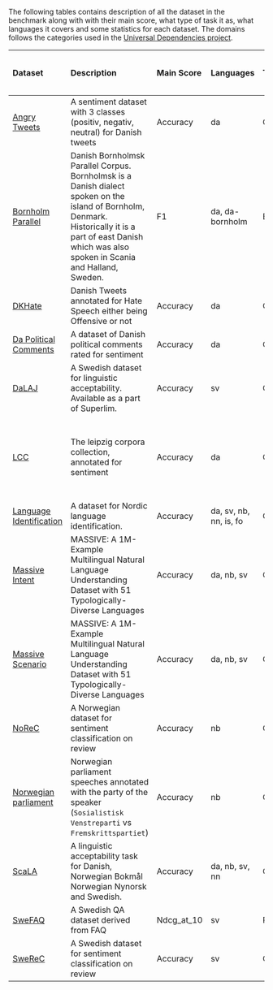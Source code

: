 The following tables contains description of all the dataset in the benchmark along with with their main score, what type of task it as, what languages it covers and some statistics for each dataset. The domains follows the categories used in the [Universal Dependencies project](https://universaldependencies.org).

<!--START_TABLE-->
| Dataset                                                                                                                                                  | Description                                                                                                                                                                                                | Main Score   | Languages              | Type           | Domains                                                  |   Number of Documents | Mean Length of Documents (characters)   |
|:---------------------------------------------------------------------------------------------------------------------------------------------------------|:-----------------------------------------------------------------------------------------------------------------------------------------------------------------------------------------------------------|:-------------|:-----------------------|:---------------|:---------------------------------------------------------|----------------------:|:----------------------------------------|
| [Angry Tweets](https://aclanthology.org/2021.nodalida-main.53/)                                                                                          | A sentiment dataset with 3 classes (positiv, negativ, neutral) for Danish tweets                                                                                                                           | Accuracy     | da                     | Classification | social                                                   |                  1047 | 156.15 (std: 82.02)                     |
| [Bornholm Parallel](https://aclanthology.org/W19-6138/)                                                                                                  | Danish Bornholmsk Parallel Corpus. Bornholmsk is a Danish dialect spoken on the island of Bornholm, Denmark. Historically it is a part of east Danish which was also spoken in Scania and Halland, Sweden. | F1           | da, da-bornholm        | BitextMining   | poetry, wiki, fiction, web, social                       |                  1000 | 44.36 (std: 41.22)                      |
| [DKHate](https://aclanthology.org/2020.lrec-1.430/)                                                                                                      | Danish Tweets annotated for Hate Speech either being Offensive or not                                                                                                                                      | Accuracy     | da                     | Classification | social                                                   |                   329 | 88.18 (std: 168.30)                     |
| [Da Political Comments](https://huggingface.co/datasets/danish_political_comments)                                                                       | A dataset of Danish political comments rated for sentiment                                                                                                                                                 | Accuracy     | da                     | Classification | social                                                   |                  7206 | 69.60 (std: 62.85)                      |
| [DaLAJ](https://spraakbanken.gu.se/en/resources/superlim)                                                                                                | A Swedish dataset for linguistic acceptability. Available as a part of Superlim.                                                                                                                           | Accuracy     | sv                     | Classification | fiction, non-fiction                                     |                   888 | 120.77 (std: 67.95)                     |
| [LCC](https://github.com/fnielsen/lcc-sentiment)                                                                                                         | The leipzig corpora collection, annotated for sentiment                                                                                                                                                    | Accuracy     | da                     | Classification | legal, web, news, social, fiction, non-fiction, academic |                   150 | 118.73 (std: 57.82)                     |
| [Language Identification](https://aclanthology.org/2021.vardial-1.8/)                                                                                    | A dataset for Nordic language identification.                                                                                                                                                              | Accuracy     | da, sv, nb, nn, is, fo | Classification | wiki                                                     |                  3000 | 78.23 (std: 48.54)                      |
| [Massive Intent](https://arxiv.org/abs/2204.08582#:~:text=MASSIVE%20contains%201M%20realistic%2C%20parallel,diverse%20languages%20from%2029%20genera.)   | MASSIVE: A 1M-Example Multilingual Natural Language Understanding Dataset with 51 Typologically-Diverse Languages                                                                                          | Accuracy     | da, nb, sv             | Classification | spoken                                                   |                 15021 | 34.65 (std: 16.99)                      |
| [Massive Scenario](https://arxiv.org/abs/2204.08582#:~:text=MASSIVE%20contains%201M%20realistic%2C%20parallel,diverse%20languages%20from%2029%20genera.) | MASSIVE: A 1M-Example Multilingual Natural Language Understanding Dataset with 51 Typologically-Diverse Languages                                                                                          | Accuracy     | da, nb, sv             | Classification | spoken                                                   |                 15021 | 34.65 (std: 16.99)                      |
| [NoReC](https://aclanthology.org/L18-1661/)                                                                                                              | A Norwegian dataset for sentiment classification on review                                                                                                                                                 | Accuracy     | nb                     | Classification | reviews                                                  |                  2048 | 89.62 (std: 61.21)                      |
| [Norwegian parliament](https://huggingface.co/datasets/NbAiLab/norwegian_parliament)                                                                     | Norwegian parliament speeches annotated with the party of the speaker (`Sosialistisk Venstreparti` vs `Fremskrittspartiet`)                                                                                | Accuracy     | nb                     | Classification | spoken                                                   |                  2400 | 1897.51 (std: 1988.62)                  |
| [ScaLA](https://aclanthology.org/2023.nodalida-1.20/)                                                                                                    | A linguistic acceptability task for Danish, Norwegian Bokmål Norwegian Nynorsk and Swedish.                                                                                                                | Accuracy     | da, nb, sv, nn         | Classification | fiction, news, non-fiction, spoken, blog                 |                 74846 | 102.50 (std: 56.10)                     |
| [SweFAQ](https://spraakbanken.gu.se/en/resources/superlim)                                                                                               | A Swedish QA dataset derived from FAQ                                                                                                                                                                      | Ndcg_at_10   | sv                     | Retrieval      | non-fiction, web                                         |                  1539 | 236.21 (std: 225.72)                    |
| [SweReC](https://aclanthology.org/2023.nodalida-1.20/)                                                                                                   | A Swedish dataset for sentiment classification on review                                                                                                                                                   | Accuracy     | sv                     | Classification | reviews                                                  |                  2048 | 318.83 (std: 499.57)                    |
<!--END_TABLE-->